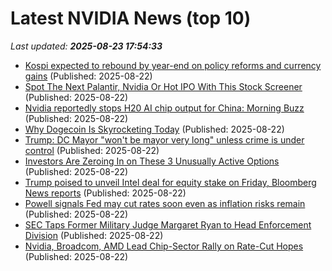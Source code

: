 # Latest NVIDIA News (top 10)
_Last updated: **2025-08-23 17:54:33**_

- [Kospi expected to rebound by year-end on policy reforms and currency gains](https://finance.yahoo.com/news/kospi-expected-rebound-end-policy-175217310.html) (Published: 2025-08-22)
- [Spot The Next Palantir, Nvidia Or Hot IPO With This Stock Screener](https://biztoc.com/x/72bcde5152d1f458) (Published: 2025-08-22)
- [Nvidia reportedly stops H20 AI chip output for China: Morning Buzz](https://thefly.com/permalinks/entry.php/id4187659/BABA;SBUX;SNAP;NVO;BA;ROST;BJ;OCS;BKE;EVGN;SBET;TEM;ETHZ;MNSO;UI;NVDA;WDAY;INTU;ZM;GOOG;GOOGL;META;$ECON;SPX;SPY;ULTA;GAP;RBLX;PSKY;LI-Nvidia-reportedly-stops-H-AI-chip-output-for-China-Morning-Buzz) (Published: 2025-08-22)
- [Why Dogecoin Is Skyrocketing Today](https://biztoc.com/x/4aae1f09e1ccc2da) (Published: 2025-08-22)
- [Trump: DC Mayor "won't be mayor very long" unless crime is under control](https://biztoc.com/x/891e264d90e6ee8a) (Published: 2025-08-22)
- [Investors Are Zeroing In on These 3 Unusually Active Options](https://biztoc.com/x/de763735c2ac9441) (Published: 2025-08-22)
- [Trump poised to unveil Intel deal for equity stake on Friday, Bloomberg News reports](https://biztoc.com/x/783a71f826556466) (Published: 2025-08-22)
- [Powell signals Fed may cut rates soon even as inflation risks remain](https://biztoc.com/x/94b4fd6be668087c) (Published: 2025-08-22)
- [SEC Taps Former Military Judge Margaret Ryan to Head Enforcement Division](https://biztoc.com/x/78d1a009867d0c35) (Published: 2025-08-22)
- [Nvidia, Broadcom, AMD Lead Chip-Sector Rally on Rate-Cut Hopes](https://finance.yahoo.com/news/nvidia-broadcom-amd-lead-chip-173821687.html) (Published: 2025-08-22)
